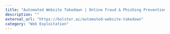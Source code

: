 ```yaml
---
title: "Automated Website Takedown | Online Fraud & Phishing Prevention"
description: ""
external_url: "https://bolster.ai/automated-website-takedown"
category: "Web Exploitation"
---
```

